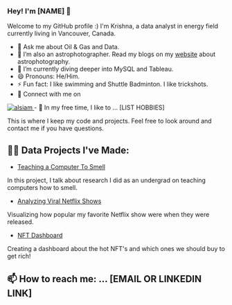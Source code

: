 ### Hey! I'm [NAME] 👋

Welcome to my GitHub profile :)
I'm Krishna, a data analyst in energy field currently living in Vancouver, Canada.

- 💬 Ask me about Oil & Gas and Data.
- 🔭 I’m also an astrophotographer. Read my blogs on my [website](https://Krishna1594.github.io) about astrophotography.
- 🌱 I’m currently diving deeper into MySQL and Tableau.
- 😄 Pronouns: He/Him.
- ⚡ Fun fact: I like swimming and Shuttle Badminton. I like trickshots.
- 🤝 Connect with me on </a>
 <a href="https://linkedin.com/in/krishna-nischal-bharatula" target="_blank">
  <img src="https://img.shields.io/badge/LinkedIn-0077B5?style=for-the-badge&logo=linkedin&logoColor=white" alt="alsiam"/>
 </a>
- 🎈 In my free time, I like to ... [LIST HOBBIES]

This is where I keep my code and projects. Feel free to look around and contact me if you have questions.


## 👨‍💻 Data Projects I've Made:
- [Teaching a Computer To Smell](https://averyjsmith.com/portfolio/DoterraVaporsens/) 

In this project, I talk about research I did as an undergrad on teaching computers how to smell. 

- [Analyzing Viral Netflix Shows](https://averyjsmith.com/portfolio/NetflexOriginals/) 

Visualizing how popular my favorite Netflix show were when they were released. 

- [NFT Dashboard](https://github.com/AveryData/veefriend-dashboard)

Creating a dashboard about the hot NFT's and which ones we should buy to get rich! 


## 📫 How to reach me: ... [EMAIL OR LINKEDIN LINK]


